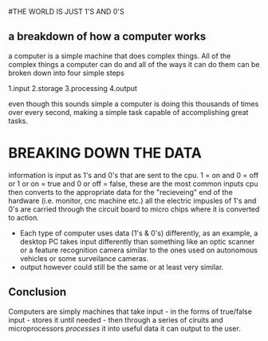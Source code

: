 #THE WORLD IS JUST 1'S AND 0'S
## a breakdown of how a computer works

a computer is a simple machine that does complex things. All of the complex things a computer can do and all of the ways it
can do them can be broken down into four simple steps

  1.input
  2.storage
  3.processing
  4.output
  
even though this sounds simple a computer is doing this thousands of times over every second, making a simple task capable 
of accomplishing great tasks.

# BREAKING DOWN THE DATA
information is input as 1's and 0's that are sent to the cpu.
1 = on and 0 = off or 1 or on = true and 0 or off = false, these are the most common inputs
cpu then converts to the appropriate data for the "recieveing" end of the hardware (i.e. monitor, cnc machine etc.)
all the electric impusles of 1's and 0's are carried through the circuit board to micro chips where it is converted to 
action.

  * Each type of computer uses data (1's & 0's) differently, as an example, a desktop PC takes input differently than 
  something like an optic scanner or a feature recognition camera similar to the ones used on autonomous vehicles or 
  some surveilance cameras.
  * output however could still be the same or at least very similar.
  
 ## Conclusion 
 
 Computers are simply machines that take input - in the forms of true/false input - stores it until needed - then through a series of ciruits and microprocessors _processes_ it into useful data it can output to the user.
